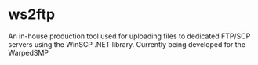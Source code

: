 # ws2ftp
An in-house production tool used for uploading files to dedicated FTP/SCP servers using the WinSCP .NET library.
Currently being developed for the WarpedSMP
